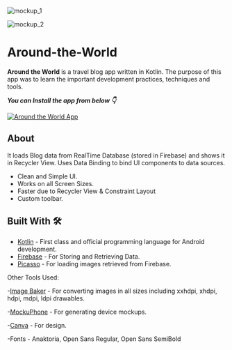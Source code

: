
![mockup_1](https://user-images.githubusercontent.com/68431056/122456897-b2341300-cfcb-11eb-9b35-95e5e2ab7fea.png)

![mockup_2](https://user-images.githubusercontent.com/68431056/122457515-5ae27280-cfcc-11eb-92b5-71f29e6ac35b.png)

# Around-the-World
**Around the World** is a travel blog app written in Kotlin. The purpose of this app was to learn the important development practices, techniques and tools.


***You can Install the app from below 👇***

[![Around the World App](https://img.shields.io/badge/Around%20the%20World-APK-orange)](https://github.com/gopal326/Around-the-World/blob/master/app/Around%20the%20World.apk)


## About
It loads Blog data from RealTime Database (stored in Firebase) and shows it in Recycler View. Uses Data Binding to bind UI components to data sources.
- Clean and Simple UI.
- Works on all Screen Sizes.
- Faster due to Recycler View & Constraint Layout
- Custom toolbar.

## Built With 🛠
- [Kotlin](https://kotlinlang.org/) - First class and official programming language for Android development.
- [Firebase](https://firebase.google.com/) - For Storing and Retrieving Data.
- [Picasso](https://square.github.io/picasso/) - For loading images retrieved from Firebase.

Other Tools Used:

-[Image Baker](https://www.img-bak.in/) - For converting images in all sizes including xxhdpi, xhdpi, hdpi, mdpi, ldpi drawables.

-[MockuPhone](https://mockuphone.com/) - For generating device mockups.

-[Canva](https://www.canva.com/) - For design.

-Fonts - Anaktoria, Open Sans Regular, Open Sans SemiBold
